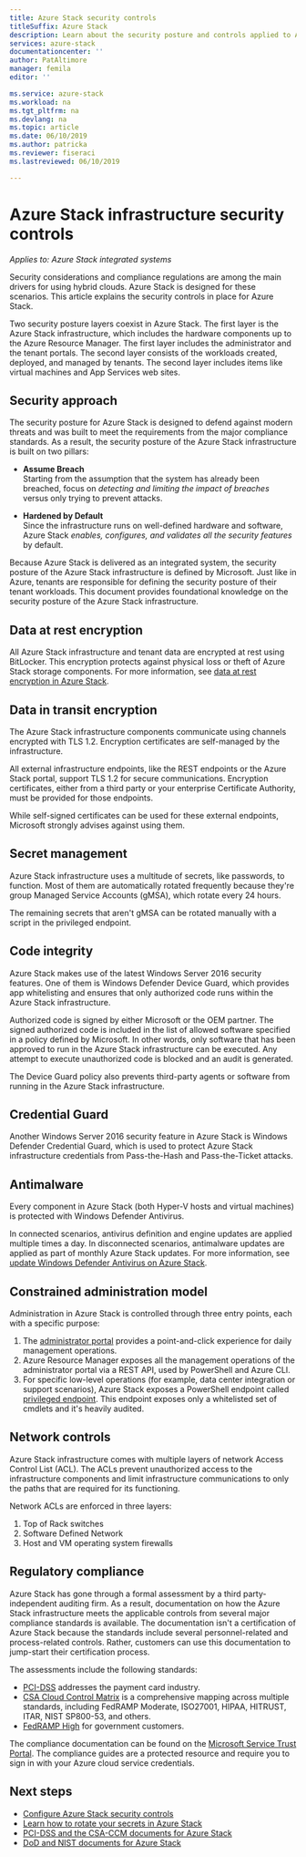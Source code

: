 ```yaml
---
title: Azure Stack security controls
titleSuffix: Azure Stack
description: Learn about the security posture and controls applied to Azure Stack.
services: azure-stack
documentationcenter: ''
author: PatAltimore
manager: femila
editor: ''

ms.service: azure-stack
ms.workload: na
ms.tgt_pltfrm: na
ms.devlang: na
ms.topic: article
ms.date: 06/10/2019
ms.author: patricka
ms.reviewer: fiseraci
ms.lastreviewed: 06/10/2019

---
```

# Azure Stack infrastructure security controls

*Applies to: Azure Stack integrated systems*

Security considerations and compliance regulations are among the main drivers for using hybrid clouds. Azure Stack is designed for these scenarios. This article explains the security controls in place for Azure Stack.

Two security posture layers coexist in Azure Stack. The first layer is the Azure Stack infrastructure, which includes the hardware components up to the Azure Resource Manager. The first layer includes the administrator and the tenant portals. The second layer consists of the workloads created, deployed, and managed by tenants. The second layer includes items like virtual machines and App Services web sites.

## Security approach

The security posture for Azure Stack is designed to defend against modern threats and was built to meet the requirements from the major compliance standards. As a result, the security posture of the Azure Stack infrastructure is built on two pillars:

 - **Assume Breach**  
    Starting from the assumption that the system has already been breached, focus on *detecting and limiting the impact of breaches* versus only trying to prevent attacks.

 - **Hardened by Default**  
    Since the infrastructure runs on well-defined hardware and software, Azure Stack *enables, configures, and validates all the security features* by default.

Because Azure Stack is delivered as an integrated system, the security posture of the Azure Stack infrastructure is defined by Microsoft. Just like in Azure, tenants are responsible for defining the security posture of their tenant workloads. This document provides foundational knowledge on the security posture of the Azure Stack infrastructure.

## Data at rest encryption
All Azure Stack infrastructure and tenant data are encrypted at rest using BitLocker. This encryption protects against physical loss or theft of Azure Stack storage components. For more information, see [data at rest encryption in Azure Stack](azure-stack-security-bitlocker.md).

## Data in transit encryption
The Azure Stack infrastructure components communicate using channels encrypted with TLS 1.2. Encryption certificates are self-managed by the infrastructure.

All external infrastructure endpoints, like the REST endpoints or the Azure Stack portal, support TLS 1.2 for secure communications. Encryption certificates, either from a third party or your enterprise Certificate Authority, must be provided for those endpoints.

While self-signed certificates can be used for these external endpoints, Microsoft strongly advises against using them.

## Secret management
Azure Stack infrastructure uses a multitude of secrets, like passwords, to function. Most of them are automatically rotated frequently because they're group Managed Service Accounts (gMSA), which rotate every 24 hours.

The remaining secrets that aren't gMSA can be rotated manually with a script in the privileged endpoint.

## Code integrity
Azure Stack makes use of the latest Windows Server 2016 security features. One of them is Windows Defender Device Guard, which provides app whitelisting and ensures that only authorized code runs within the Azure Stack infrastructure.

Authorized code is signed by either Microsoft or the OEM partner. The signed authorized code is included in the list of allowed software specified in a policy defined by Microsoft. In other words, only software that has been approved to run in the Azure Stack infrastructure can be executed. Any attempt to execute unauthorized code is blocked and an audit is generated.

The Device Guard policy also prevents third-party agents or software from running in the Azure Stack infrastructure.

## Credential Guard
Another Windows Server 2016 security feature in Azure Stack is Windows Defender Credential Guard, which is used to protect Azure Stack infrastructure credentials from Pass-the-Hash and Pass-the-Ticket attacks.

## Antimalware
Every component in Azure Stack (both Hyper-V hosts and virtual machines) is protected with Windows Defender Antivirus.

In connected scenarios, antivirus definition and engine updates are applied multiple times a day. In disconnected scenarios, antimalware updates are applied as part of monthly Azure Stack updates. For more information, see [update Windows Defender Antivirus on Azure Stack](azure-stack-security-av.md).

## Constrained administration model
Administration in Azure Stack is controlled through three entry points, each with a specific purpose:

1. The [administrator portal](azure-stack-manage-portals.md) provides a point-and-click experience for daily management operations.
2. Azure Resource Manager exposes all the management operations of the administrator portal via a REST API, used by PowerShell and Azure CLI.
3. For specific low-level operations (for example, data center integration or support scenarios), Azure Stack exposes a PowerShell endpoint called [privileged endpoint](azure-stack-privileged-endpoint.md). This endpoint exposes only a whitelisted set of cmdlets and it's heavily audited.

## Network controls
Azure Stack infrastructure comes with multiple layers of network Access Control List (ACL). The ACLs prevent unauthorized access to the infrastructure components and limit infrastructure communications to only the paths that are required for its functioning.

Network ACLs are enforced in three layers:
1. Top of Rack switches
2. Software Defined Network
3. Host and VM operating system firewalls

## Regulatory compliance

Azure Stack has gone through a formal assessment by a third party-independent auditing firm. As a result, documentation on how the Azure Stack infrastructure meets the applicable controls from several major compliance standards is available. The documentation isn't a certification of Azure Stack because the standards include several personnel-related and process-related controls. Rather, customers can use this documentation to jump-start their certification process.

The assessments include the following standards:

- [PCI-DSS](https://www.pcisecuritystandards.org/pci_security/) addresses the payment card industry.
- [CSA Cloud Control Matrix](https://cloudsecurityalliance.org/group/cloud-controls-matrix/#_overview) is a comprehensive mapping across multiple standards, including FedRAMP Moderate, ISO27001, HIPAA, HITRUST, ITAR, NIST SP800-53, and others.
- [FedRAMP High](https://www.fedramp.gov/fedramp-releases-high-baseline/) for government customers.

The compliance documentation can be found on the [Microsoft Service Trust Portal](https://servicetrust.microsoft.com/ViewPage/Blueprint). The compliance guides are a protected resource and require you to sign in with your Azure cloud service credentials.

## Next steps

- [Configure Azure Stack security controls](azure-stack-security-configuration.md)
- [Learn how to rotate your secrets in Azure Stack](azure-stack-rotate-secrets.md)
- [PCI-DSS and the CSA-CCM documents for Azure Stack](https://servicetrust.microsoft.com/ViewPage/TrustDocuments)
- [DoD and NIST documents for Azure Stack](https://servicetrust.microsoft.com/ViewPage/Blueprint)
